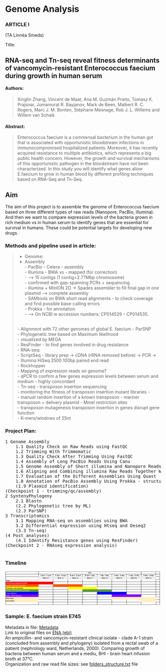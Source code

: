 # Genome Analysis


### ARTICLE I 
(TA Linnéa Smeds)

Title:
## RNA-seq and Tn-seq reveal fitness determinants of vancomycin-resistant Enterococcus faecium during growth in human serum

#### Authors:
> Xinglin Zhang, Vincent de Maat, Ana M. Guzmán Prieto, Tomasz K. Prajsnar, Jumamurat R. Bayjanov, Mark de Been, Malbert R. C. Rogers, Marc J. M. Bonten, Stéphane Mesnage, Rob J. L. Willems and Willem van Schaik 
#### Abstract:
> Enterococcus faecium is a commensal bacterium in the human gut that is associated with opportunistic bloodstream infections in immunocompromised hospitalized patients. 
> Moreover, it has recently acquired resistance to multiple antibiotics, which represents a big public health concern. 
> However, the growth and survival mechanisms of this opportunistic pathogen in the bloodstream have not been characterized. 
> In this study you will identify what genes allow E.faecium to grow in human blood by different profiling techniques based on RNA-Seq and Tn-Seq.
## Aim
The aim of this project is to assemble the genome of Enterococcus faecium based on three different types of raw reads (Nanopore, PacBio, illumina). And then we want to compare expression levels of the bacteria grown in rich medium vs in human serum to identify genes that are essential for survival in humans. These could be potential targets for developing new drugs. 


### Methods and pipeline used in article:

> -	Genome:<br>
> -	Assembly<br>
>		-	PacBio - Celera - assembly<br>
>		-	Illumina - BWA vs - mapped (for correction)<br>
>			-	--> 15 contigs (1 contig=2.77Mbp chromosome)<br>
>			-	confirmed with gap-spanning PCRs + sequencing<br>
>		-	illumina + MinION 2D -> Spades assembler to fill final gap in one plasmid --> complete assembly<br>
>		-	SAMtools on BWA short read alignments - to check coverage and find possible base-calling errors<br>
>		-	Prokka - for annotation<br>
>			-	--> On NCBI w accession numbers: CP014529 – CP014535.<br>
> <br>
>	-	Alignment with 72 other genomes of global E. faecium - ParSNP<br>
>	-	Phylogenetic tree based on Maximum likelihood<br>
>		-	visualized by MEGA<br>
>	-	ResFinder - to find genes involved in drug resistance<br>
>	-	RNA-seq:<br>
>		-	ScriptSeq - library prep -> cDNA (rRNA removed before) -> PCR -><br>
>			-	Illumina HiSeq 2500 100bp paired end read<br>
>		-	Rockhopper<br>
>		-	Mapping of expression reads on genome?<br>
>	-	qPCR to confirm a few genes expression levels between serum and medium - highly concordant<br>
>	-	Tn-seq - transposon insertion sequencing <br>
>		-	monitoring the fitness of transposon insertion mutant libraries - <br>
>		-	manual random insertion of a known transposon - mariner transposon + delivery plasmid - Mmel restriction sites<br>
>		-	transposon mutagenesis transposon insertion in genes disrupt gene function<br>
>		-	K-mers/windows of 25nt<br>
### Project Plan:
<pre>
1 Genome Assembly 
  	1.1 Quality Check on Raw Reads using FastQC
  	1.2 Trimming With Trimmomatic
  	1.3 Quality Check After Trimming Using FastQC
  	1.4 Assembly of Long PacBio Reads Using Canu
  	1.5 Genome Assembly of Short illumina and Nanopore Reads Using Spades
  	1.6 Aligning and Combining illumina Raw Reads Together With PacBio Assembly Using BWA and Pilon 
 	1.7 Evaluation of the Different Assemblies Using Quast
	1.8 Annotation of PacBio Assembly Using Prokka - structural and functional
	(1.9 Plasmid identification)
(Checkpoint 1 - trimming/qc/assembly)
2 SyntenyPhylogeny
	2.1 Blastn
	(2.2 Phylogenetic tree by ML)
	(2.3 ParSNP)	
3 Transcriptomics
	3.1 Mapping RNA-seq on assemblies using BWA
	3.2 Differential expression using Htseq and Deseq2
	(3.3 Tn-seq)
(4 Post_analyses)
	(4.1 Identify Resistance genes using ResFinder)
(Checkpoint 2 - RNAseq expression analysis)

</pre>

### Timeline
![Preliminary timeline:](git_general/Gantt_Timeline.jpg "Gantt Timeline")


### Sample: E. faecium strain E745
Metadata in file: [Metadata](https://github.com/HeidiOttesen/GenomeAnalysis/blob/b57f824e2be54d682f32d9a684108f95f5e8b7d6/git_general/Metadata_PRJEB19025_tsv.txt)<br>
Link to original files on [ENA (ebi)](https://www.ebi.ac.uk/ena/browser/view/PRJEB19025)<br>
An ampicillin- and vancomycin-resistant clinical isolate - clade A-1 strain (concluded from assembly and phylogeny)
isolated from a rectal swab of a patient (nephrology ward, Netherlands, 2000). Comparing growth of bacteria between human serum and a mediu, BHI - brain heart infusion broth at 37°C. <br>
Organization and raw read file sizes: see [folders_structure.txt](https://github.com/HeidiOttesen/GenomeAnalysis/blob/b57f824e2be54d682f32d9a684108f95f5e8b7d6/git_general/folders_structure.txt) file <br>
